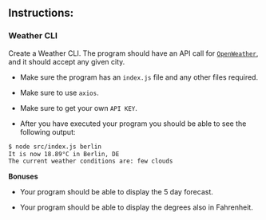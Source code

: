 ## Instructions:

### Weather CLI 

Create a Weather CLI. The program should have an API call for [`OpenWeather`](https://openweathermap.org/guide), and it should accept any given city. 

-   Make sure the program has an `index.js` file and any other files required.
-   Make sure to use `axios`.
-   Make sure to get your own `API KEY`.

-   After you have executed your program you should be able to see the following output:

```bash
$ node src/index.js berlin
It is now 18.89°C in Berlin, DE
The current weather conditions are: few clouds
```

**Bonuses**

-   Your program should be able to display the 5 day forecast.

-   Your program should be able to display the degrees also in Fahrenheit.

